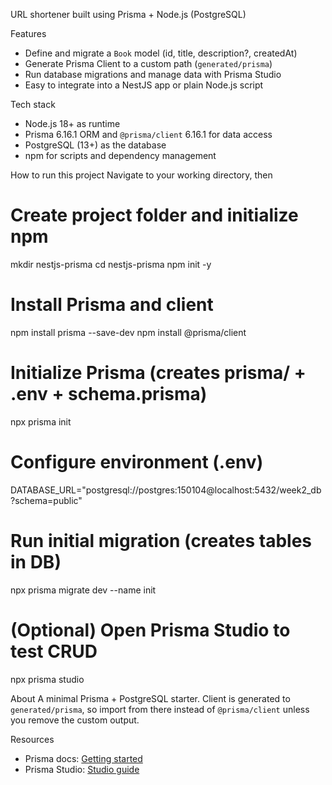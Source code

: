 URL shortener built using Prisma + Node.js (PostgreSQL)

Features
- Define and migrate a `Book` model (id, title, description?, createdAt)
- Generate Prisma Client to a custom path (`generated/prisma`)
- Run database migrations and manage data with Prisma Studio
- Easy to integrate into a NestJS app or plain Node.js script

Tech stack
- Node.js 18+ as runtime
- Prisma 6.16.1 ORM and `@prisma/client` 6.16.1 for data access
- PostgreSQL (13+) as the database
- npm for scripts and dependency management

How to run this project
Navigate to your working directory, then

# Create project folder and initialize npm
mkdir nestjs-prisma
cd nestjs-prisma
npm init -y

# Install Prisma and client
npm install prisma --save-dev
npm install @prisma/client

# Initialize Prisma (creates prisma/ + .env + schema.prisma)
npx prisma init

# Configure environment (.env)
DATABASE_URL="postgresql://postgres:150104@localhost:5432/week2_db?schema=public"

# Run initial migration (creates tables in DB)
npx prisma migrate dev --name init

# (Optional) Open Prisma Studio to test CRUD
npx prisma studio

About
A minimal Prisma + PostgreSQL starter. Client is generated to `generated/prisma`, so import from there instead of `@prisma/client` unless you remove the custom output.

Resources
- Prisma docs: [Getting started](https://pris.ly/d/getting-started)
- Prisma Studio: [Studio guide](https://pris.ly/d/studio)


